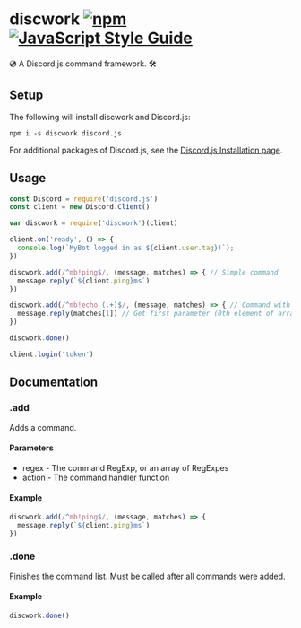 # discwork [![npm](https://img.shields.io/npm/v/discwork.svg)](https://www.npmjs.com/package/discwork) [![JavaScript Style Guide](https://img.shields.io/badge/code_style-standard-brightgreen.svg)](https://standardjs.com)
💿 A Discord.js command framework. 🛠

## Setup
The following will install discwork and Discord.js:
```
npm i -s discwork discord.js
```

For additional packages of Discord.js, see the [Discord.js Installation page](https://discord.js.org/#/docs/main/stable/general/welcome?scrollTo=installation).

## Usage

```js
const Discord = require('discord.js')
const client = new Discord.Client()

var discwork = require('discwork')(client)

client.on('ready', () => {
  console.log(`MyBot logged in as ${client.user.tag}!`);
})

discwork.add(/^mb!ping$/, (message, matches) => { // Simple command
  message.reply(`${client.ping}ms`)
})

discwork.add(/^mb!echo (.+)$/, (message, matches) => { // Command with parameters
  message.reply(matches[1]) // Get first parameter (0th element of array is the full command text)
})

discwork.done()

client.login('token')
```

## Documentation

### .add

Adds a command.

#### Parameters

 * regex - The command RegExp, or an array of RegExpes
 * action - The command handler function

#### Example

```js
discwork.add(/^mb!ping$/, (message, matches) => {
  message.reply(`${client.ping}ms`)
})
```

### .done

Finishes the command list. Must be called after all commands were added.

#### Example

```js
discwork.done()
```
